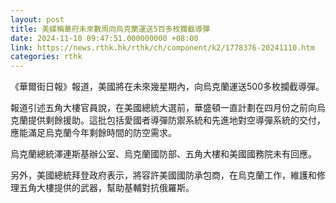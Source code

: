 ```yaml
---
layout: post
title: 美媒稱華府未來數周向烏克蘭運送5百多枚攔截導彈
date: 2024-11-10 09:47:51.000000000 +08:00
link: https://news.rthk.hk/rthk/ch/component/k2/1778376-20241110.htm
categories: rthk
---
```


《華爾街日報》報道，美國將在未來幾星期內，向烏克蘭運送500多枚攔截導彈。

報道引述五角大樓官員說，在美國總統大選前，華盛頓一直計劃在四月份之前向烏克蘭提供剩餘援助。這批包括愛國者導彈防禦系統和先進地對空導彈系統的交付，應能滿足烏克蘭今年剩餘時間的防空需求。

烏克蘭總統澤連斯基辦公室、烏克蘭國防部、五角大樓和美國國務院未有回應。

另外，美國總統拜登政府表示，將容許美國國防承包商，在烏克蘭工作，維護和修理五角大樓提供的武器，幫助基輔對抗俄羅斯。
